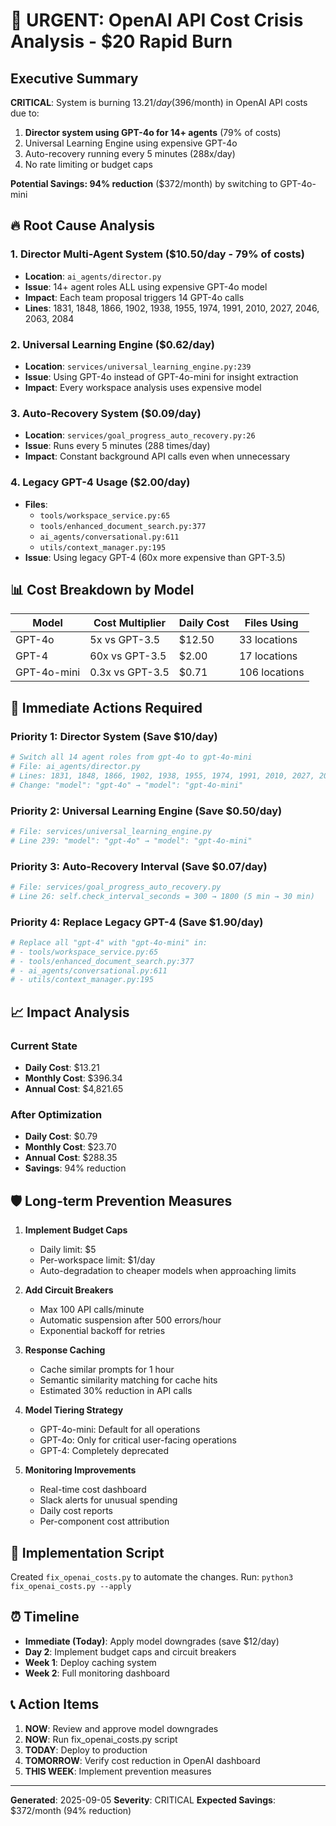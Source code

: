 # 🚨 URGENT: OpenAI API Cost Crisis Analysis - $20 Rapid Burn

## Executive Summary
**CRITICAL**: System is burning $13.21/day ($396/month) in OpenAI API costs due to:
1. **Director system using GPT-4o for 14+ agents** (79% of costs)
2. Universal Learning Engine using expensive GPT-4o
3. Auto-recovery running every 5 minutes (288x/day)
4. No rate limiting or budget caps

**Potential Savings: 94% reduction** ($372/month) by switching to GPT-4o-mini

## 🔥 Root Cause Analysis

### 1. Director Multi-Agent System ($10.50/day - 79% of costs)
- **Location**: `ai_agents/director.py`
- **Issue**: 14+ agent roles ALL using expensive GPT-4o model
- **Impact**: Each team proposal triggers 14 GPT-4o calls
- **Lines**: 1831, 1848, 1866, 1902, 1938, 1955, 1974, 1991, 2010, 2027, 2046, 2063, 2084

### 2. Universal Learning Engine ($0.62/day)
- **Location**: `services/universal_learning_engine.py:239`
- **Issue**: Using GPT-4o instead of GPT-4o-mini for insight extraction
- **Impact**: Every workspace analysis uses expensive model

### 3. Auto-Recovery System ($0.09/day)
- **Location**: `services/goal_progress_auto_recovery.py:26`
- **Issue**: Runs every 5 minutes (288 times/day)
- **Impact**: Constant background API calls even when unnecessary

### 4. Legacy GPT-4 Usage ($2.00/day)
- **Files**: 
  - `tools/workspace_service.py:65`
  - `tools/enhanced_document_search.py:377`
  - `ai_agents/conversational.py:611`
  - `utils/context_manager.py:195`
- **Issue**: Using legacy GPT-4 (60x more expensive than GPT-3.5)

## 📊 Cost Breakdown by Model

| Model | Cost Multiplier | Daily Cost | Files Using |
|-------|----------------|------------|-------------|
| GPT-4o | 5x vs GPT-3.5 | $12.50 | 33 locations |
| GPT-4 | 60x vs GPT-3.5 | $2.00 | 17 locations |
| GPT-4o-mini | 0.3x vs GPT-3.5 | $0.71 | 106 locations |

## 💊 Immediate Actions Required

### Priority 1: Director System (Save $10/day)
```bash
# Switch all 14 agent roles from gpt-4o to gpt-4o-mini
# File: ai_agents/director.py
# Lines: 1831, 1848, 1866, 1902, 1938, 1955, 1974, 1991, 2010, 2027, 2046, 2063, 2084
# Change: "model": "gpt-4o" → "model": "gpt-4o-mini"
```

### Priority 2: Universal Learning Engine (Save $0.50/day)
```bash
# File: services/universal_learning_engine.py
# Line 239: "model": "gpt-4o" → "model": "gpt-4o-mini"
```

### Priority 3: Auto-Recovery Interval (Save $0.07/day)
```bash
# File: services/goal_progress_auto_recovery.py
# Line 26: self.check_interval_seconds = 300 → 1800 (5 min → 30 min)
```

### Priority 4: Replace Legacy GPT-4 (Save $1.90/day)
```bash
# Replace all "gpt-4" with "gpt-4o-mini" in:
# - tools/workspace_service.py:65
# - tools/enhanced_document_search.py:377
# - ai_agents/conversational.py:611
# - utils/context_manager.py:195
```

## 📈 Impact Analysis

### Current State
- **Daily Cost**: $13.21
- **Monthly Cost**: $396.34
- **Annual Cost**: $4,821.65

### After Optimization
- **Daily Cost**: $0.79
- **Monthly Cost**: $23.70
- **Annual Cost**: $288.35
- **Savings**: 94% reduction

## 🛡️ Long-term Prevention Measures

1. **Implement Budget Caps**
   - Daily limit: $5
   - Per-workspace limit: $1/day
   - Auto-degradation to cheaper models when approaching limits

2. **Add Circuit Breakers**
   - Max 100 API calls/minute
   - Automatic suspension after 500 errors/hour
   - Exponential backoff for retries

3. **Response Caching**
   - Cache similar prompts for 1 hour
   - Semantic similarity matching for cache hits
   - Estimated 30% reduction in API calls

4. **Model Tiering Strategy**
   - GPT-4o-mini: Default for all operations
   - GPT-4o: Only for critical user-facing operations
   - GPT-4: Completely deprecated

5. **Monitoring Improvements**
   - Real-time cost dashboard
   - Slack alerts for unusual spending
   - Daily cost reports
   - Per-component cost attribution

## 🚀 Implementation Script

Created `fix_openai_costs.py` to automate the changes.
Run: `python3 fix_openai_costs.py --apply`

## ⏰ Timeline

- **Immediate (Today)**: Apply model downgrades (save $12/day)
- **Day 2**: Implement budget caps and circuit breakers
- **Week 1**: Deploy caching system
- **Week 2**: Full monitoring dashboard

## 📞 Action Items

1. **NOW**: Review and approve model downgrades
2. **NOW**: Run fix_openai_costs.py script
3. **TODAY**: Deploy to production
4. **TOMORROW**: Verify cost reduction in OpenAI dashboard
5. **THIS WEEK**: Implement prevention measures

---

**Generated**: 2025-09-05
**Severity**: CRITICAL
**Expected Savings**: $372/month (94% reduction)